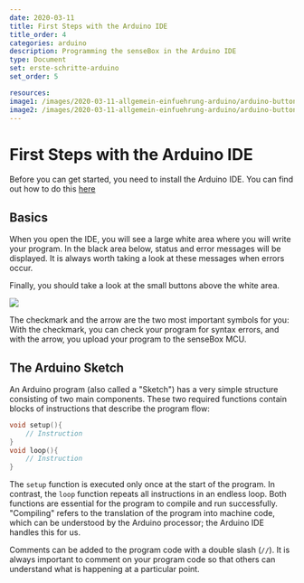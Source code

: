 ```yaml
---
date: 2020-03-11
title: First Steps with the Arduino IDE
title_order: 4
categories: arduino
description: Programming the senseBox in the Arduino IDE
type: Document
set: erste-schritte-arduino
set_order: 5

resources:
image1: /images/2020-03-11-allgemein-einfuehrung-arduino/arduino-buttons-1.png
image2: /images/2020-03-11-allgemein-einfuehrung-arduino/arduino-buttons-2.png
---
```


# First Steps with the Arduino IDE

Before you can get started, you need to install the Arduino IDE. You can find out how to do this [here](/allgemein/allgemein-arduino-ide-installieren//)

## Basics

When you open the IDE, you will see a large white area where you will write your program.
In the black area below, status and error messages will be displayed. It is always worth taking a look at these messages when errors occur.

Finally, you should take a look at the small buttons above the white area.

![](/img/arduino-bilder/erste-schritte/arduino-buttons-1.png)

The checkmark and the arrow are the two most important symbols for you:
With the checkmark, you can check your program for syntax errors, and with the arrow, you upload your program to the senseBox MCU.

## The Arduino Sketch

An Arduino program (also called a "Sketch") has a very simple structure consisting of two main components. These two required functions contain blocks of instructions that describe the program flow:


```cpp
void setup(){
    // Instruction
}
void loop(){
    // Instruction
}
```

The `setup` function is executed only once at the start of the program. In contrast, the `loop` function repeats all instructions in an endless loop. Both functions are essential for the program to compile and run successfully. "Compiling" refers to the translation of the program into machine code, which can be understood by the Arduino processor; the Arduino IDE handles this for us.

Comments can be added to the program code with a double slash (`//`). It is always important to comment on your program code so that others can understand what is happening at a particular point.
